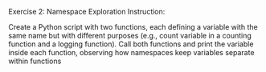 Exercise 2: Namespace Exploration Instruction:

Create a Python script with two functions, each defining a variable with the same name but with different purposes (e.g., count variable in a counting function and a logging function).
Call both functions and print the variable inside each function, observing how namespaces keep variables separate within functions
